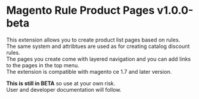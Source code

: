 Magento Rule Product Pages v1.0.0-beta
=============

This extension allows you to create product list pages based on rules.  
The same system and attribtues are used as for creating catalog discount rules.  
The pages you create come with layered navigation and you can add links to the pages in the top menu.  
The extension is compatible with magento ce 1.7 and later version.  

**This is still in BETA** so use at your own risk.  
User and developer documentation will follow.
